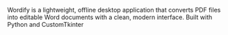 Wordify is a lightweight, offline desktop application that converts PDF files into editable Word documents with a clean, modern interface. Built with Python and CustomTkinter
